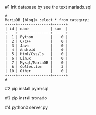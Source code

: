 #1 Init database by see the text mariadb.sql

    #
    MariaDB [blog]> select * from category;
    +----+---------------+------+
    | id | name          | sum  |
    +----+---------------+------+
    |  1 | Python        |    0 |
    |  2 | C/C++         |    0 |
    |  3 | Java          |    0 |
    |  4 | Android       |    0 |
    |  5 | Html/Css/Js   |    0 |
    |  6 | Linux         |    0 |
    |  7 | Mysql/MariaDB |    0 |
    |  8 | Collection    |    3 |
    | 10 | Other         |    0 |
    +----+---------------+------+
    #
#2 pip install pymysql

#3 pip install tronado

#4 python3 server.py
